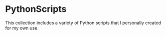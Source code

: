 # PythonScripts
This collection includes a variety of Python scripts that I personally created for my own use.
